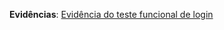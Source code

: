 **Evidências**: [Evidência do teste funcional de login](../Evidencias/Funcionais/UI-Testing/Login/screenshot.png)

